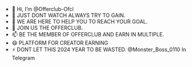 - 👋 Hi, I’m @Offerclub-Ofcl
- 👀 JUST DONT WATCH ALWAYS TRY TO GAIN.
- 🌱 WE ARE HERE TO HELP YOU TO REACH YOUR GOAL.
- 💞️ JOIN US THE OFFERCLUB.
- 📫 BE THE MEMBER OF OFFERCLUB AND EARN IN MULTIPLE.
- 😄 PLATFORM FOR CREATOR EARNING
- ⚡ DONT LET THIS 2024 YEAR TO BE WASTED. @Monster_Boss_0110 In Telegram

<!---
Offerclub-Ofcl/Offerclub-Ofcl is a ✨ special ✨ repository because its `README.md` (this file) appears on your GitHub profile.
You can click the Preview link to take a look at your changes.
--->
